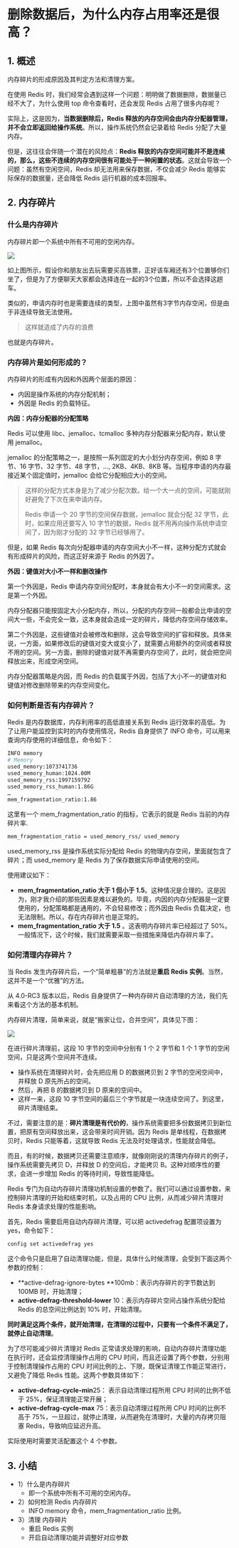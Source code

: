 # 删除数据后，为什么内存占用率还是很高？

## 1. 概述

内存碎片的形成原因及其判定方法和清理方案。



在使用 Redis 时，我们经常会遇到这样一个问题：明明做了数据删除，数据量已经不大了，为什么使用 top 命令查看时，还会发现 Redis 占用了很多内存呢？

实际上，这是因为，**当数据删除后，Redis 释放的内存空间会由内存分配器管理，并不会立即返回给操作系统**。所以，操作系统仍然会记录着给 Redis 分配了大量内存。

但是，这往往会伴随一个潜在的风险点：**Redis 释放的内存空间可能并不是连续的，那么，这些不连续的内存空间很有可能处于一种闲置的状态**。这就会导致一个问题：虽然有空闲空间，Redis 却无法用来保存数据，不仅会减少 Redis 能够实际保存的数据量，还会降低 Redis 运行机器的成本回报率。



## 2. 内存碎片

### 什么是内存碎片

内存碎片即一个系统中所有不可用的空闲内存。

![](assets/内存碎片.webp)

如上图所示，假设你和朋友出去玩需要买高铁票，正好该车厢还有3个位置够你们坐了，但是为了方便聊天大家都会选择连在一起的3个位置，所以不会选择这趟车。

类似的，申请内存时也是需要连续的类型，上图中虽然有3字节内存空闲，但是由于非连续导致无法使用。

> 这样就造成了内存的浪费

也就是内存碎片。



### 内存碎片是如何形成的？

内存碎片的形成有内因和外因两个层面的原因：

* 内因是操作系统的内存分配机制；
* 外因是 Redis 的负载特征。



**内因：内存分配器的分配策略**

Redis 可以使用 libc、jemalloc、tcmalloc 多种内存分配器来分配内存，默认使用 jemalloc。

jemalloc 的分配策略之一，是按照一系列固定的大小划分内存空间，例如 8 字节、16 字节、32 字节、48 字节，…, 2KB、4KB、8KB 等。当程序申请的内存最接近某个固定值时，jemalloc 会给它分配相应大小的空间。

> 这样的分配方式本身是为了减少分配次数。给一个大一点的空间，可能就刚好避免了下次在来申请内存。
>
> Redis 申请一个 20 字节的空间保存数据，jemalloc 就会分配 32 字节，此时，如果应用还要写入 10 字节的数据，Redis 就不用再向操作系统申请空间了，因为刚才分配的 32 字节已经够用了。



但是，如果 Redis 每次向分配器申请的内存空间大小不一样，这种分配方式就会有形成碎片的风险，而这正好来源于 Redis 的外因了。

**外因：键值对大小不一样和删改操作**

第一个外因是，Redis 申请内存空间分配时，本身就会有大小不一的空间需求。这是第一个外因。

内存分配器只能按固定大小分配内存，所以，分配的内存空间一般都会比申请的空间大一些，不会完全一致，这本身就会造成一定的碎片，降低内存空间存储效率。

第二个外因是，这些键值对会被修改和删除，这会导致空间的扩容和释放。具体来说，一方面，如果修改后的键值对变大或变小了，就需要占用额外的空间或者释放不用的空间。另一方面，删除的键值对就不再需要内存空间了，此时，就会把空间释放出来，形成空闲空间。

内存分配器策略是内因，而 Redis 的负载属于外因，包括了大小不一的键值对和键值对修改删除带来的内存空间变化。



### 如何判断是否有内存碎片？

Redis 是内存数据库，内存利用率的高低直接关系到 Redis 运行效率的高低。为了让用户能监控到实时的内存使用情况，Redis 自身提供了 INFO 命令，可以用来查询内存使用的详细信息，命令如下：

```sh
INFO memory
# Memory
used_memory:1073741736
used_memory_human:1024.00M
used_memory_rss:1997159792
used_memory_rss_human:1.86G
…
mem_fragmentation_ratio:1.86
```

这里有一个 mem_fragmentation_ratio 的指标，它表示的就是 Redis 当前的内存碎片率.

```sh
mem_fragmentation_ratio = used_memory_rss/ used_memory
```

used_memory_rss 是操作系统实际分配给 Redis 的物理内存空间，里面就包含了碎片；而 used_memory 是 Redis 为了保存数据实际申请使用的空间。

使用建议如下：

* **mem_fragmentation_ratio 大于 1 但小于 1.5**。这种情况是合理的。这是因为，刚才我介绍的那些因素是难以避免的。毕竟，内因的内存分配器是一定要使用的，分配策略都是通用的，不会轻易修改；而外因由 Redis 负载决定，也无法限制。所以，存在内存碎片也是正常的。
* **mem_fragmentation_ratio 大于 1.5** 。这表明内存碎片率已经超过了 50%。一般情况下，这个时候，我们就需要采取一些措施来降低内存碎片率了。



### 如何清理内存碎片？

当 Redis 发生内存碎片后，一个“简单粗暴”的方法就是**重启 Redis 实例**。当然，这并不是一个“优雅”的方法。

从 4.0-RC3 版本以后，Redis 自身提供了一种内存碎片自动清理的方法，我们先来看这个方法的基本机制。

内存碎片清理，简单来说，就是“搬家让位，合并空间”，具体见下图：

![](assets/碎片清理.webp)

在进行碎片清理前，这段 10 字节的空间中分别有 1 个 2 字节和 1 个 1 字节的空闲空间，只是这两个空间并不连续。

* 操作系统在清理碎片时，会先把应用 D 的数据拷贝到 2 字节的空闲空间中，并释放 D 原先所占的空间。
* 然后，再把 B 的数据拷贝到 D 原来的空间中。
* 这样一来，这段 10 字节空间的最后三个字节就是一块连续空间了。到这里，碎片清理结束。

不过，需要注意的是：**碎片清理是有代价的**，操作系统需要把多份数据拷贝到新位置，把原有空间释放出来，这会带来时间开销。因为 Redis 是单线程，在数据拷贝时，Redis 只能等着，这就导致 Redis 无法及时处理请求，性能就会降低。

而且，有的时候，数据拷贝还需要注意顺序，就像刚刚说的清理内存碎片的例子，操作系统需要先拷贝 D，并释放 D 的空间后，才能拷贝 B。这种对顺序性的要求，会进一步增加 Redis 的等待时间，导致性能降低。

Redis 专门为自动内存碎片清理功机制设置的参数了。我们可以通过设置参数，来控制碎片清理的开始和结束时机，以及占用的 CPU 比例，从而减少碎片清理对 Redis 本身请求处理的性能影响。

首先，Redis 需要启用自动内存碎片清理，可以把 activedefrag 配置项设置为 yes，命令如下：

```sh
config set activedefrag yes
```

这个命令只是启用了自动清理功能，但是，具体什么时候清理，会受到下面这两个参数的控制：

* **active-defrag-ignore-bytes **100mb：表示内存碎片的字节数达到 100MB 时，开始清理；
* **active-defrag-threshold-lower** 10：表示内存碎片空间占操作系统分配给 Redis 的总空间比例达到 10% 时，开始清理。

**同时满足这两个条件，就开始清理，在清理的过程中，只要有一个条件不满足了，就停止自动清理**。

为了尽可能减少碎片清理对 Redis 正常请求处理的影响，自动内存碎片清理功能在执行时，还会监控清理操作占用的 CPU 时间，而且还设置了两个参数，分别用于控制清理操作占用的 CPU 时间比例的上、下限，既保证清理工作能正常进行，又避免了降低 Redis 性能。这两个参数具体如下：

* **active-defrag-cycle-min**25： 表示自动清理过程所用 CPU 时间的比例不低于 25%，保证清理能正常开展；
* **active-defrag-cycle-max** 75：表示自动清理过程所用 CPU 时间的比例不高于 75%，一旦超过，就停止清理，从而避免在清理时，大量的内存拷贝阻塞 Redis，导致响应延迟升高。

实际使用时需要灵活配置这个 4 个参数。



## 3. 小结

* 1）什么是内存碎片
  * 即一个系统中所有不可用的空闲内存。
* 2）如何检测 Redis 内存碎片
  * INFO memory 命令，mem_fragmentation_ratio 比例。
* 3）清理 内存碎片
  * 重启 Redis 实例
  * 开启自动清理功能并调整好对应参数






